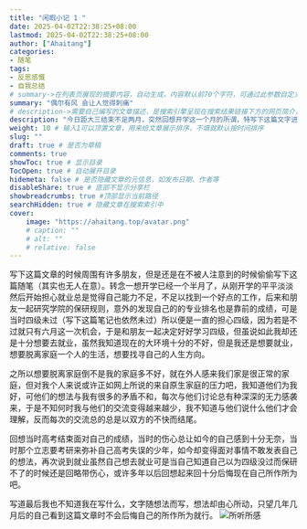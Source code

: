 ```yaml
---
title: "闲暇小记 1 "
date: 2025-04-02T22:38:25+08:00
lastmod: 2025-04-02T22:38:25+08:00
author: ["Ahaitang"]
categories:
- 随笔
tags:
- 反思感慨
- 自我总结
# summary->在列表页展现的摘要内容，自动生成，内容默认前70个字符，可通过此参数自定义，一般无需专门设置
summary: "偶尔有风 会让人觉得刺痛"
# description->需要自己编写的文章描述，是搜索引擎呈现在搜索结果链接下方的网页简介，建议设置
description: "今日距大三结束不足两月，突然回想开学这一个月的所谓，特写下这篇文字进行反思"
weight: 10 # 输入1可以顶置文章，用来给文章展示排序，不填就默认按时间排序
slug: ""
draft: true # 是否为草稿
comments: true
showToc: true # 显示目录
TocOpen: true # 自动展开目录
hidemeta: false # 是否隐藏文章的元信息，如发布日期、作者等
disableShare: true # 底部不显示分享栏
showbreadcrumbs: true #顶部显示当前路径
searchHidden: true # 隐藏文章在搜索索引中
cover:
    image: "https://ahaitang.top/avatar.png"
    # caption: ""
    # alt: ""
    # relative: false
---
```



写下这篇文章的时候周围有许多朋友，但是还是在不被人注意到的时候偷偷写下这篇随笔（其实也无人在意）。转念一想开学已经一个半月了，从刚开学的平平淡淡然后开始担心就业总是觉得自己能力不足，不足以找到一个好点的工作，后来和朋友一起研究学院的保研规则，意外的发现自己的的专业排名也是靠前的成绩，可是当时四级未过（写下这篇笔记也依然未过）所以便是一直的担心四级，因为若是不过就只有六月这一次机会，于是和朋友一起决定好好学习四级，但虽说如此我却还是十分想要去就业，虽然我知道现在的大环境十分的不好，但是我还是想要就业，想要脱离家庭一个人的生活，想要找寻自己的人生方向。  

之所以想要脱离家庭倒不是我的家庭多不好，就在外人感来我们家是很正常的家庭，但对我个人来说或许正如网上所说的来自原生家庭的压力吧，我知道他们为我好，可他们的想法与我有很多的矛盾不和，每次与他们讨论总有种深深的无力感袭来，于是不知何时我与他们的交流变得越来越少，我不知道与他们说什么他们才会理解，反而每次的交流总的总是以双方的不快而结尾。  

回想当时高考结束面对自己的成绩，当时的伤心总让如今的自己感到十分无奈，当时那个立志要考研来弥补自己高考失误的少年，如今却变得面对事情不敢发表自己的想法，再次说到就业虽然自己想去就业可是当自己知道自己以为四级没过而保研不了的时候还是回略带伤心，或许多年以后回想起来回十分后悔现在自己所作所为吧。  

写道最后我也不知道我在写什么，文字随想法而写，想法却由心所动，只望几年几月后的自己看到这篇文章时不会后悔自己的所作所为就行。
![所听所感](https://cdn.jsdelivr.net/gh/Ahaitang/PicGo@master/Images/8840fdd121d2e54e8c814cef7c798aa.png)
